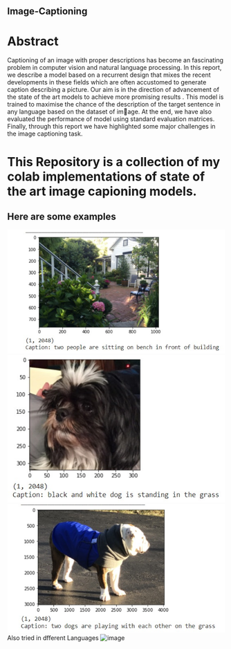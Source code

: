 ﻿## Image-Captioning
#  Abstract
Captioning of an image with proper descriptions has become an fascinating problem in computer vision and natural language processing. In this report, we describe a model based on a recurrent design that mixes the recent developments in these fields which are often accustomed to generate caption describing a picture. Our aim is in the direction of advancement of the state of the art models to achieve more promising results . This model is trained to maximise the chance of the description of the target sentence in any language based on the dataset of image. At the end, we have also evaluated the performance of model using standard evaluation matrices. Finally, through this report we have highlighted some major challenges in the image captioning task.
#    This Repository is a collection of my colab implementations of state of the art image capioning models.
## Here are some examples
![ss1](https://github.com/sharma18b/Image-Captioning/blob/main/Examples%20Captioned%20Images/Eg1.jpeg)
![ss1](https://github.com/sharma18b/Image-Captioning/blob/main/Examples%20Captioned%20Images/Eg2.jpeg)
![ss1](https://github.com/sharma18b/Image-Captioning/blob/main/Examples%20Captioned%20Images/Eg3.jpeg)
Also tried in dfferent Languages 
![image](https://user-images.githubusercontent.com/44923359/135730793-79cda1ca-d742-42b0-805d-147576fb928b.png)
